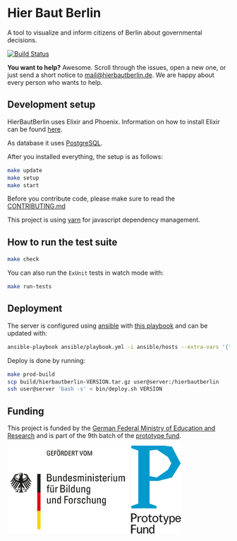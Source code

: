 # Hier Baut Berlin

A tool to visualize and inform citizens of Berlin about governmental decisions.

[![Build Status](https://github.com/hierbautberlin/website/actions/workflows/elixir.yml/badge.svg?branch=main)](https://github.com/HierBautBerlin/website/actions/workflows/elixir.yml)

**You want to help?** Awesome. Scroll through the issues, open a new one, or just send
a short notice to [mail@hierbautberlin.de](mailto:mail@hierbautberlin.de). We are happy about every person who wants to help.

## Development setup

HierBautBerlin uses Elixir and Phoenix. Information on how
to install Elixir can be found [here](http://elixir-lang.org/install.html).

As database it uses [PostgreSQL](http://postgresql.org).

After you installed everything, the setup is as follows:

```bash
make update
make setup
make start
```

Before you contribute code, please make sure to read the [CONTRIBUTING.md](CONTRIBUTING.md)

This project is using [yarn](http://yarnjs.com/) for javascript dependency management.

## How to run the test suite

```bash
make check
```

You can also run the `ExUnit` tests in watch mode with:

```bash
make run-tests
```

## Deployment

The server is configured using [ansible](https://www.ansible.com/) with [this playbook](/ansible/playbook.yml) and can be updated with:

```bash
ansible-playbook ansible/playbook.yml -i ansible/hosts --extra-vars '{"username": "***********"}'
```

Deploy is done by running:

```bash
make prod-build
scp build/hierbautberlin-VERSION.tar.gz user@server:/hierbautberlin
ssh user@server 'bash -s' < bin/deploy.sh VERSION
```

## Funding

This project is funded by the [German Federal Ministry of Education and Research](http://bmbf.de)
and is part of the 9th batch of the [prototype fund](http://prototypefund.de).

![Logo of the German Federal Ministry of Education and Research](images/support-bmbf.png)
![Prototype Fund Logo](images/support-prototype.png)